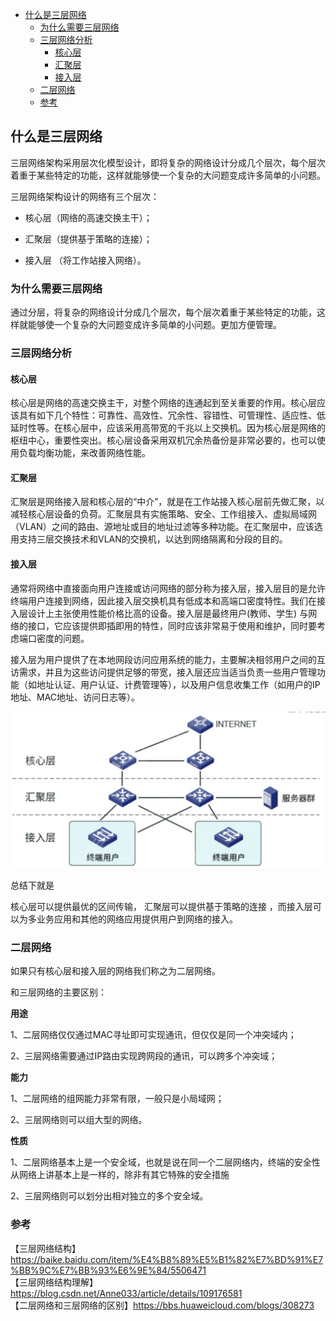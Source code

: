 <!-- START doctoc generated TOC please keep comment here to allow auto update -->
<!-- DON'T EDIT THIS SECTION, INSTEAD RE-RUN doctoc TO UPDATE -->

- [什么是三层网络](#%E4%BB%80%E4%B9%88%E6%98%AF%E4%B8%89%E5%B1%82%E7%BD%91%E7%BB%9C)
  - [为什么需要三层网络](#%E4%B8%BA%E4%BB%80%E4%B9%88%E9%9C%80%E8%A6%81%E4%B8%89%E5%B1%82%E7%BD%91%E7%BB%9C)
  - [三层网络分析](#%E4%B8%89%E5%B1%82%E7%BD%91%E7%BB%9C%E5%88%86%E6%9E%90)
    - [核心层](#%E6%A0%B8%E5%BF%83%E5%B1%82)
    - [汇聚层](#%E6%B1%87%E8%81%9A%E5%B1%82)
    - [接入层](#%E6%8E%A5%E5%85%A5%E5%B1%82)
  - [二层网络](#%E4%BA%8C%E5%B1%82%E7%BD%91%E7%BB%9C)
  - [参考](#%E5%8F%82%E8%80%83)

<!-- END doctoc generated TOC please keep comment here to allow auto update -->

## 什么是三层网络  

三层网络架构采用层次化模型设计，即将复杂的网络设计分成几个层次，每个层次着重于某些特定的功能，这样就能够使一个复杂的大问题变成许多简单的小问题。  

三层网络架构设计的网络有三个层次：

- 核心层（网络的高速交换主干）；  

- 汇聚层（提供基于策略的连接）；  

- 接入层 （将工作站接入网络）。

### 为什么需要三层网络

通过分层，将复杂的网络设计分成几个层次，每个层次着重于某些特定的功能，这样就能够使一个复杂的大问题变成许多简单的小问题。更加方便管理。   

### 三层网络分析

#### 核心层  

核心层是网络的高速交换主干，对整个网络的连通起到至关重要的作用。核心层应该具有如下几个特性：可靠性、高效性、冗余性、容错性、可管理性、适应性、低延时性等。在核心层中，应该采用高带宽的千兆以上交换机。因为核心层是网络的枢纽中心，重要性突出。核心层设备采用双机冗余热备份是非常必要的，也可以使用负载均衡功能，来改善网络性能。  

#### 汇聚层

汇聚层是网络接入层和核心层的“中介”，就是在工作站接入核心层前先做汇聚，以减轻核心层设备的负荷。汇聚层具有实施策略、安全、工作组接入、虚拟局域网（VLAN）之间的路由、源地址或目的地址过滤等多种功能。在汇聚层中，应该选用支持三层交换技术和VLAN的交换机，以达到网络隔离和分段的目的。  

#### 接入层

通常将网络中直接面向用户连接或访问网络的部分称为接入层，接入层目的是允许终端用户连接到网络，因此接入层交换机具有低成本和高端口密度特性。我们在接入层设计上主张使用性能价格比高的设备。接入层是最终用户(教师、学生) 与网络的接口，它应该提供即插即用的特性，同时应该非常易于使用和维护，同时要考虑端口密度的问题。  

接入层为用户提供了在本地网段访问应用系统的能力，主要解决相邻用户之间的互访需求，并且为这些访问提供足够的带宽，接入层还应当适当负责一些用户管理功能（如地址认证、用户认证、计费管理等），以及用户信息收集工作（如用户的IP地址、MAC地址、访问日志等）。  

<img src="/img/ip/layer-3-network%20.jpg"  alt="tcp" />       

总结下就是  

核心层可以提供最优的区间传输， 汇聚层可以提供基于策略的连接 ，而接入层可以为多业务应用和其他的网络应用提供用户到网络的接入。   

### 二层网络

如果只有核心层和接入层的网络我们称之为二层网络。   

和三层网络的主要区别：  

**用途**

1、二层网络仅仅通过MAC寻址即可实现通讯，但仅仅是同一个冲突域内；  

2、三层网络需要通过IP路由实现跨网段的通讯，可以跨多个冲突域；   

**能力**

1、二层网络的组网能力非常有限，一般只是小局域网；  

2、三层网络则可以组大型的网络。  

**性质**

1、二层网络基本上是一个安全域，也就是说在同一个二层网络内，终端的安全性从网络上讲基本上是一样的，除非有其它特殊的安全措施

2、三层网络则可以划分出相对独立的多个安全域。   

### 参考

【三层网络结构】https://baike.baidu.com/item/%E4%B8%89%E5%B1%82%E7%BD%91%E7%BB%9C%E7%BB%93%E6%9E%84/5506471   
【三层网络结构理解】https://blog.csdn.net/Anne033/article/details/109176581    
【二层网络和三层网络的区别】https://bbs.huaweicloud.com/blogs/308273     